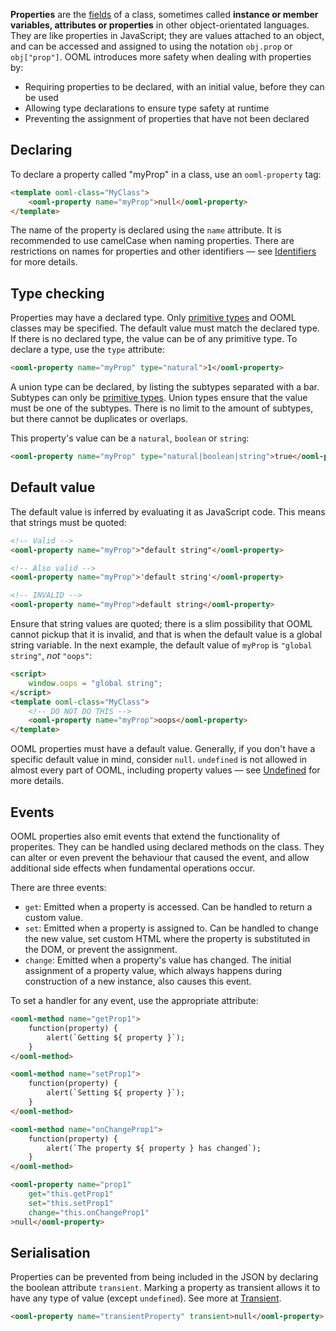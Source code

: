 **Properties** are the [fields](https://en.wikipedia.org/wiki/Field_%28computer_science%29) of a class, sometimes called **instance or member variables, attributes or properties** in other object-orientated languages. They are like properties in JavaScript; they are values attached to an object, and can be accessed and assigned to using the notation `obj.prop` or `obj["prop"]`. OOML introduces more safety when dealing with properties by:

- Requiring properties to be declared, with an initial value, before they can be used
- Allowing type declarations to ensure type safety at runtime
- Preventing the assignment of properties that have not been declared

## Declaring

To declare a property called "myProp" in a class, use an `ooml-property` tag:

```html
<template ooml-class="MyClass">
    <ooml-property name="myProp">null</ooml-property>
</template>
```

The name of the property is declared using the `name` attribute. It is recommended to use camelCase when naming properties. There are restrictions on names for properties and other identifiers — see [Identifiers](#Identifiers) for more details.

## Type checking

Properties may have a declared type. Only [primitive types](#Primitives) and OOML classes may be specified. The default value must match the declared type. If there is no declared type, the value can be of any primitive type. To declare a type, use the `type` attribute:

```html
<ooml-property name="myProp" type="natural">1</ooml-property>
```

A union type can be declared, by listing the subtypes separated with a bar. Subtypes can only be [primitive types](#Primitives). Union types ensure that the value must be one of the subtypes. There is no limit to the amount of subtypes, but there cannot be duplicates or overlaps.

This property's value can be a `natural`, `boolean` or `string`:

```html
<ooml-property name="myProp" type="natural|boolean|string">true</ooml-property>
```

## Default value

The default value is inferred by evaluating it as JavaScript code. This means that strings must be quoted:

```html
<!-- Valid -->
<ooml-property name="myProp">"default string"</ooml-property>

<!-- Also valid -->
<ooml-property name="myProp">'default string'</ooml-property>

<!-- INVALID -->
<ooml-property name="myProp">default string</ooml-property>
```

Ensure that string values are quoted; there is a slim possibility that OOML cannot pickup that it is invalid, and that is when the default value is a global string variable. In the next example, the default value of `myProp` is `"global string"`, *not* `"oops"`:

```html
<script>
    window.oops = "global string";
</script>
<template ooml-class="MyClass">
    <!-- DO NOT DO THIS -->
    <ooml-property name="myProp">oops</ooml-property>
</template>
```

OOML properties must have a default value. Generally, if you don't have a specific default value in mind, consider `null`. `undefined` is not allowed in almost every part of OOML, including property values — see [Undefined](#Undefined) for more details.

## Events

OOML properties also emit events that extend the functionality of properites. They can be handled using declared methods on the class. They can alter or even prevent the behaviour that caused the event, and allow additional side effects when fundamental operations occur.

There are three events:

- `get`: Emitted when a property is accessed. Can be handled to return a custom value.
- `set`: Emitted when a property is assigned to. Can be handled to change the new value, set custom HTML where the property is substituted in the DOM, or prevent the assignment.
- `change`: Emitted when a property's value has changed. The initial assignment of a property value, which always happens during construction of a new instance, also causes this event.

To set a handler for any event, use the appropriate attribute:

```html
<ooml-method name="getProp1">
    function(property) {
        alert(`Getting ${ property }`);
    }
</ooml-method>

<ooml-method name="setProp1">
    function(property) {
        alert(`Setting ${ property }`);
    }
</ooml-method>

<ooml-method name="onChangeProp1">
    function(property) {
        alert(`The property ${ property } has changed`);
    }
</ooml-method>

<ooml-property name="prop1"
    get="this.getProp1"
    set="this.setProp1"
    change="this.onChangeProp1"
>null</ooml-property>
```

## Serialisation

Properties can be prevented from being included in the JSON by declaring the boolean attribute `transient`. Marking a property as transient allows it to have any type of value (except `undefined`). See more at [Transient](#Transient).


```html
<ooml-property name="transientProperty" transient>null</ooml-property>
```
